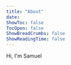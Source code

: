 ```yaml
---
title: "About"
date: 
ShowToc: false
TocOpen: false
ShowBreadCrumbs: false
ShowReadingTime: false
---
```


Hi, I'm Samuel